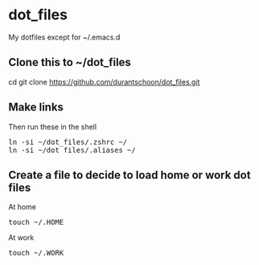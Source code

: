 # dot_files
My dotfiles except for ~/.emacs.d

## Clone this to ~/dot_files

cd
git clone https://github.com/durantschoon/dot_files.git

## Make links

Then run these in the shell

<pre>
ln -si ~/dot_files/.zshrc ~/
ln -si ~/dot_files/.aliases ~/
</pre>

## Create a file to decide to load home or work dot files

At home
<pre>
touch ~/.HOME
</pre>

At work
<pre>
touch ~/.WORK
</pre>
